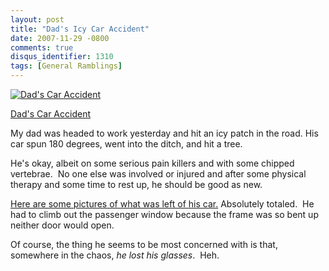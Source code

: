 ```yaml
---
layout: post
title: "Dad's Icy Car Accident"
date: 2007-11-29 -0800
comments: true
disqus_identifier: 1310
tags: [General Ramblings]
---
```


[![Dad's Car Accident](http://lh3.google.com/travis.illig/R07WnVrMtiE/AAAAAAAAAP8/R5gDlmvzpfw/s160-c/DadSCarAccident.jpg)](http://picasaweb.google.com/travis.illig/DadSCarAccident)

[Dad's Car Accident](http://picasaweb.google.com/travis.illig/DadSCarAccident)

My dad was headed to work yesterday and hit an icy patch in the road.
His car spun 180 degrees, went into the ditch, and hit a tree.

He's okay, albeit on some serious pain killers and with some chipped
vertebrae.  No one else was involved or injured and after some physical
therapy and some time to rest up, he should be good as new.

[Here are some pictures of what was left of his
car.](http://picasaweb.google.com/travis.illig/DadSCarAccident)
Absolutely totaled.  He had to climb out the passenger window because
the frame was so bent up neither door would open.

Of course, the thing he seems to be most concerned with is that,
somewhere in the chaos, *he lost his glasses*.  Heh.
